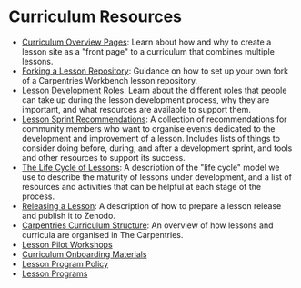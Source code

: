 # Curriculum Resources 

* [Curriculum Overview Pages](workshop-overview-lessons.md): Learn about how and why to create a lesson site as a "front page" to a curriculum that combines multiple lessons.
* [Forking a Lesson Repository](lesson-forks.md): Guidance on how to set up your own fork of a Carpentries Workbench lesson repository.
* [Lesson Development Roles](lesson-development-roles.md): Learn about the different roles that people can take up during the lesson development process, why they are important, and what resources are available to support them.
* [Lesson Sprint Recommendations](lesson-sprint-recommendations.md): A collection of recommendations for community members who want to organise events dedicated to the development and improvement of a lesson. Includes lists of things to consider doing before, during, and after a development sprint, and tools and other resources to support its success.
* [The Life Cycle of Lessons](lesson-life-cycle.md): A description of the "life cycle" model we use to describe the maturity of lessons under development, and a list of resources and activities that can be helpful at each stage of the process.
* [Releasing a Lesson](lesson-release.md): A description of how to prepare a lesson release and publish it to Zenodo.
* [Carpentries Curriculum Structure](curriculum-structure.md): An overview of how lessons and curricula are organised in The Carpentries.
* [Lesson Pilot Workshops](lesson-pilots)
* [Curriculum Onboarding Materials](/resources/curriculum/curriculum_onboarding.md)
* [Lesson Program Policy](lesson-program-governance.md)
* [Lesson Programs](lesson-programs.md)

